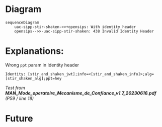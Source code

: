# Diagram
```mermaid
sequenceDiagram
    uac-sipp-stir-shaken->>+opensips: With identity header
    opensips-->>-uac-sipp-stir-shaken: 438 Invalid Identity Header
```

# Explanations:
Wrong `ppt` param in Identity header
```
Identity: [stir_and_shaken_jwt];info=<[stir_and_shaken_info]>;alg=[stir_shaken_alg];ppt=hey
```

*Test from **MAN_Mode_operatoire_Mecanisme_de_Confiance_v1.7_20230616.pdf** (P59 / line 18)*

# Future
